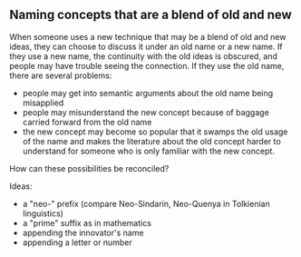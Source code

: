 ## Naming concepts that are a blend of old and new

When someone uses a new technique that may be a blend of old and new ideas, they can choose to
discuss it under an old name or a new name. If they use a new name, the continuity with the old
ideas is obscured, and people may have trouble seeing the connection. If they use the old name,
there are several problems:

- people may get into semantic arguments about the old name being misapplied
- people may misunderstand the new concept because of baggage carried forward from the old name
- the new concept may become so popular that it swamps the old usage of the name and makes the
  literature about the old concept harder to understand for someone who is only familiar with
  the new concept.

How can these possibilities be reconciled?

Ideas:

- a "neo-" prefix (compare Neo-Sindarin, Neo-Quenya in Tolkienian linguistics)
- a "prime" suffix as in mathematics
- appending the innovator's name
- appending a letter or number
